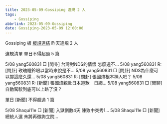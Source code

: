 ```yaml
---
title: 2023-05-09-Gossiping 違規 2 人
tags:
    - Gossiping
abbrlink: 2023-05-09-Gossiping
date: Gossiping-2023-05-09 12:00:00
---
```

Gossiping 板 [板規連結](https://www.ptt.cc/bbs/Gossiping/M.1637425085.A.07D.html)
昨天違規 2 人
<!-- more -->

違規清單
單日不得超過 5 篇

5/08 yang560831 □ [問卦] 台灣對NDS的情懷 怎麼遠不…
5/08 yang560831 R: [問卦] 玫瑰瞳鈴眼以當時來說是不…
5/08 yang560831 □ [問卦] NDS為什麼可以撐這麼久還…
5/08 yang560831 R: [問卦] 張國煒根本神人吧？
5/08 yang560831 R: [新聞] 張國煒親赴日本道歉　日網…
5/08 yang560831 □ [閒聊] 自動駕駛到底可以上路了沒？

單日 [新聞] 不得超過 1 篇

5/08 Shaqui11e □ [新聞] 入獄倒數4天 陳致中突秀1…
5/08 Shaqui11e □ [新聞] 總統人選 朱將再徵詢立院…